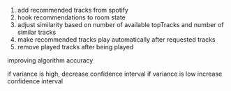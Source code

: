 1. add recommended tracks from spotify
2. hook recommendations to room state
3. adjust similarity based on number of available topTracks and number of similar tracks
4. make recommended tracks play automatically after requested tracks
5. remove played tracks after being played

improving algorithm accuracy

if variance is high, decrease confidence interval
if variance is low increase confidence interval
